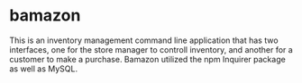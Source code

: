 # bamazon

This is an inventory management command line application that has two interfaces, one for the store manager to controll inventory, and another for a customer to make a purchase. Bamazon utilized the npm Inquirer package as well as MySQL.

